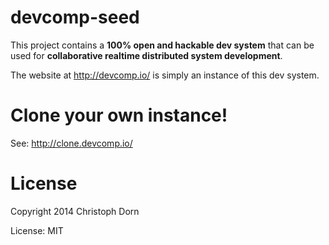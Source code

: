 devcomp-seed
============

This project contains a **100% open and hackable dev system** that can be used for
**collaborative realtime distributed system development**.

The website at http://devcomp.io/ is simply an instance of this dev system.


Clone your own instance!
========================

See: http://clone.devcomp.io/


License
=======

Copyright 2014 Christoph Dorn

License: MIT
